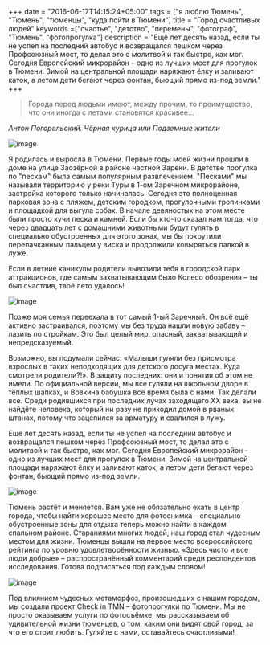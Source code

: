 +++
date = "2016-06-17T14:15:24+05:00"
tags = ["я люблю Тюмень", "Тюмень", "тюменцы", "куда пойти в Тюмени"]
title = "Город счастливых людей"
keywords =["счастье", "детство", "перемены", "фотограф", "Тюмень", "фотопрогулка"]
description = "Ещё лет десять назад, если ты не успел на последний автобус и возвращался пешком через Профсоюзный мост, то делал это с молитвой и так быстро, как мог. Сегодня Европейский микрорайон – одно из лучших мест для прогулок в Тюмени. Зимой на центральной площади наряжают ёлку и заливают каток, а летом дети бегают через фонтан, бьющий прямо из-под земли."
+++
> Города перед людьми имеют, между прочим, то преимущество, что они иногда с летами становятся красивее… 

*Антон Погорельский. Чёрная курица или Подземные жители*

![image](/post/onepost.jpg)

Я родилась и выросла в Тюмени. Первые годы моей жизни прошли в доме на улице
Заозёрной в районе частной Зареки. В детстве прогулка по "пескам" 
была самым популярным развлечением. "Песками" мы называли территорию у реки
Туры в 1-ом Заречном микрорайоне, застройка которого только начиналась. Сегодня это
полноценная парковая зона с пляжем, детским городком, прогулочными тропинками и 
площадкой для выгула собак. В начале девяностых на этом месте были просто кучи
песка и камней. Если бы кто-то сказал нам тогда, что через двадцать лет с домашними
животными будут гулять в специально обустроенных для этого зонах, мы бы покрутили 
перепачканным пальцем у виска и продолжили ковыряться палкой в луже.
<!--more-->
Если в летние каникулы родители вывозили тебя в городской парк аттракционов, где самым захватывающим было Колесо обозрения – ты был счастлив, твоё лето удалось!

![image](/post/gorpark.jpg)

Позже моя семья переехала в тот самый 1-ый Заречный. Он всё ещё активно застраивался, поэтому мы без труда нашли новую забаву – лазить по стройкам. Это был целый мир: опасный, захватывающий и непредсказуемый. 

Возможно, вы подумали сейчас: «Малыши гуляли без присмотра взрослых в таких неподходящих для детского досуга местах. Куда смотрели родители?!». В защиту последних: они и понятия об этом не имели. По официальной версии, мы все гуляли на школьном дворе в тёплых шапках, и Вовкина бабушка всё время была с нами. Так делали все. Среди родившихся при последних лучах заходящего XX века, вы не найдёте человека, который ни разу не приходил домой в рваных штанах, потому что зацепился за арматуру и свалился в лужу. 

Ещё лет десять назад, если ты не успел на последний автобус и возвращался пешком через Профсоюзный мост, то делал это с молитвой и так быстро, как мог. Сегодня Европейский микрорайон – одно из лучших мест для прогулок в Тюмени. Зимой на центральной площади наряжают ёлку и заливают каток, а летом дети бегают через фонтан, бьющий прямо из-под земли. 

![image](/post/european.jpg) 

Тюмень растёт и меняется. Вам уже не обязательно ехать в центр города, чтобы найти хорошее место для фотоснимка – специально обустроенные зоны для отдыха теперь можно найти в каждом спальном районе. 
Стараниями многих людей, наш город стал чудесным местом для жизни. Тюменцы вышли на первое место всероссийского рейтинга по уровню удовлетворённости жизнью. «Здесь чисто и все люди добрые» – распространённый комментарий среди респондентов исследования. Готова подписаться под каждым словом!

![image](/post/happy.jpg)

Под влиянием чудесных метаморфоз, произошедших с нашим городом, мы создали проект 
Check in TMN – фотопрогулки по Тюмени. Мы не просто оказываем услуги по фотосъёмке, 
мы рассказываем об удивительной жизни тюменцев, о том, каким они видят свой город, 
за что его стоит любить. 
Гуляйте с нами, оставайтесь счастливыми!  
